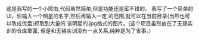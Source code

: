 这是我写的一个小爬虫,代码虽然简单,但是功能还是蛮不错的。
我写了一个简单的UI，你输入一个明星的名字,然后再输入一定
的范围,就可以在当前目录(当然也可以改成优盘)抓取到大量的
该明星的.jpg格式的图片。(这个项目虽然放在了无锡实训的仓库里面,
但是和无锡实训没有一点关系,纯粹是为了省事。)



